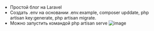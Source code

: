 - Простой блог на Laravel
- Создать .env на основании .env.example, composer upddate, php artisan key:generate, php artisan migrate.
- Можно запустить командой php artisan serve
![image](https://i.imgur.com/8lg51UF.gif)
